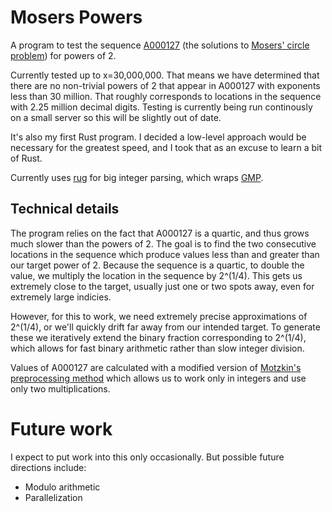 # Mosers Powers

A program to test the sequence [A000127](https://oeis.org/A000127) (the solutions to [Mosers' circle problem](https://en.wikipedia.org/wiki/Dividing_a_circle_into_areas)) for powers of 2.

Currently tested up to x=30,000,000. That means we have determined that there are no non-trivial powers of 2 that appear in A000127 with exponents less than 30 million. That roughly corresponds to locations in the sequence with 2.25 million decimal digits. Testing is currently being run continously on a small server so this will be slightly out of date.

It's also my first Rust program. I decided a low-level approach would be necessary for the greatest speed, and I took that as an excuse to learn a bit of Rust.

Currently uses [rug](https://crates.io/crates/rug) for big integer parsing, which wraps [GMP](https://gmplib.org/).

## Technical details

The program relies on the fact that A000127 is a quartic, and thus grows much slower than the powers of 2. The goal is to find the two consecutive locations in the sequence which produce values less than and greater than our target power of 2. Because the sequence is a quartic, to double the value, we multiply the location in the sequence by 2^(1/4). This gets us extremely close to the target, usually just one or two spots away, even for extremely large indicies.

However, for this to work, we need extremely precise approximations of 2^(1/4), or we'll quickly drift far away from our intended target. To generate these we iteratively extend the binary fraction corresponding to 2^(1/4), which allows for fast binary arithmetic rather than slow integer division.

Values of A000127 are calculated with a modified version of [Motzkin's preprocessing method](https://en.wikipedia.org/wiki/Polynomial_evaluation#Evaluation_with_preprocessing) which allows us to work only in integers and use only two multiplications.

# Future work

I expect to put work into this only occasionally. But possible future directions include:
* Modulo arithmetic
* Parallelization
